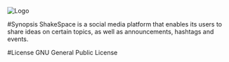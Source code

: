![Logo](https://s28.postimg.org/o1f0m734t/Logomakr_3h_Uz2_E.png)

#Synopsis
ShakeSpace is a social media platform that enables its users to share ideas on certain topics, as well as announcements, hashtags and events.

#License
GNU General Public License
